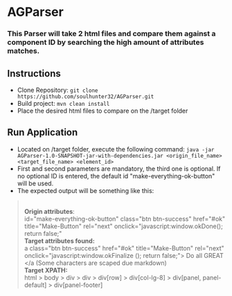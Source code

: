 # AGParser

### This Parser will take 2 html files and compare them against a component ID by searching the high amount of attributes matches.
 
 
 ## Instructions
 - Clone Repository: `git clone https://github.com/soulhunter32/AGParser.git`
 - Build project: `mvn clean install`
 - Place the desired html files to compare on the /target folder

## Run Application
- Located on /target folder, execute the following command: `java -jar AGParser-1.0-SNAPSHOT-jar-with-dependencies.jar
 <origin_file_name> <target_file_name> <element_id>`
- First and second parameters are mandatory, the third one is optional. If no optional ID is entered, the default
 id "make-everything-ok-button" will be used.
 - The expected output will be something like this:
> <br>**Origin attributes**:
> <br>id="make-everything-ok-button" class="btn btn-success" href="#ok" title="Make-Button" rel="next" onclick="javascript:window.okDone(); return false;"
> <br>**Target attributes found:** 
> <br> a class="btn btn-success" href="#ok" title="Make-Button" rel="next" onclick="javascript:window.okFinalize
(); return false;"> Do all GREAT </a (Some characters are scaped due markdown)
> <br>**Target XPATH:** 
> <br>html > body > div > div > div[row] > div[col-lg-8] > div[panel, panel-default] > div[panel-footer]

